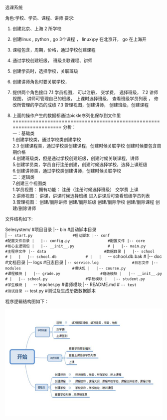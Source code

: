 选课系统

角色:学校、学员、课程、讲师
要求:
1. 创建北京、上海 2 所学校
2. 创建linux , python , go 3个课程 ， linux\py 在北京开， go 在上海开
3. 课程包含，周期，价格，通过学校创建课程 
4. 通过学校创建班级， 班级关联课程、讲师
5. 创建学员时，选择学校，关联班级
6. 创建讲师角色时要关联学校， 
7. 提供两个角色接口
7.1 学员视图， 可以注册， 交学费， 选择班级，
7.2 讲师视图， 讲师可管理自己的班级， 上课时选择班级， 查看班级学员列表 ， 修改所管理的学员的成绩 
7.3 管理视图，创建讲师， 创建班级，创建课程

8. 上面的操作产生的数据都通过pickle序列化保存到文件里
====================================================================
分析：  
一：基础类    
1.创建学校类，通过学校类创建学校  
2.3 创建课程类，通过学校类创建课程，创建时候关联学校 创建时候要包含周期价格  
4.创建班级类，但是通过学校创建班级，创建时候关联课程，讲师  
5.创建学员类，学员自行注册创建，创建时候选择学校，选择上课班级  
6.创建讲师类，通过学校类创建讲师，创建时候关联学校  
二：逻辑类  
7.创建三个视图类  
1.学员视图：  拥有功能： 注册（注册时候选择班级）  交学费  上课  
2.讲师视图：  讲课，讲课时候选择班级  进入讲课后可查看班级学员列表   
3.管理视图： 创建/删除讲师 创建/删除班级 创建/删除学校 创建/删除课程 创建/删除讲师    
  
文件结构如下:  

Selesystem/                       #项目目录
|-- bin                           #启动脚本目录                 
|   `-- start.py                  #启动脚本
|-- conf                          #配置文件目录
|   |-- config.py                 #配置文件
|-- core                          #核心主逻辑包
|   |-- __init__.py               #
|   |-- main.py                   #主程序文件
|-- data                          #数据目录
|   |-- school                    #
|   |   |-- school.db             #
|   |   `-- school.db.bak         #
|-- doc                           #文档目录
|-- logs                          #日志目录
|   `-- service.log               #日志文件
|-- modules                       #模块包
|   |-- course.py                 #课程模块
|   |-- grade.py                  #班级模块
|   |-- __init__.py               #
|   |-- school.py                 #学校模块
|   |-- student.py                #学生模块
|   `-- teacher.py                #讲师模块
|-- README.md                     #
`-- test                          #测试目录
    `-- test.py                   #测试及生成册数数据脚本



程序逻辑结构图如下：

![Image text](https://github.com/nighttidesy/images-packge/blob/master/test.jpg)

